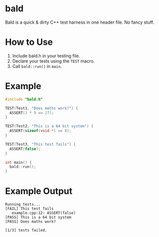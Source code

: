 # bald
Bald is a quick & dirty C++ test harness in one header file. No fancy stuff.

# How to Use
1. Include bald.h in your testing file.
2. Declare your tests using the `TEST` macro.
2. Call `bald::run()` in `main`.

# Example
```cpp
#include "bald.h"

TEST(Test1, "Does maths work?") {
  ASSERT(3 * 9 == 27);
}

TEST(Test2, "This is a 64 bit system") {
  ASSERT(sizeof(void *) == 8);
}

TEST(Test3, "This test fails") {
  ASSERT(false);
}

int main() {
  bald::run();
}
```

# Example Output
```
Running tests...
[FAIL] This test fails
   example.cpp:12: ASSERT(false)
[PASS] This is a 64 bit system
[PASS] Does maths work?

[1/3] tests failed.
```
